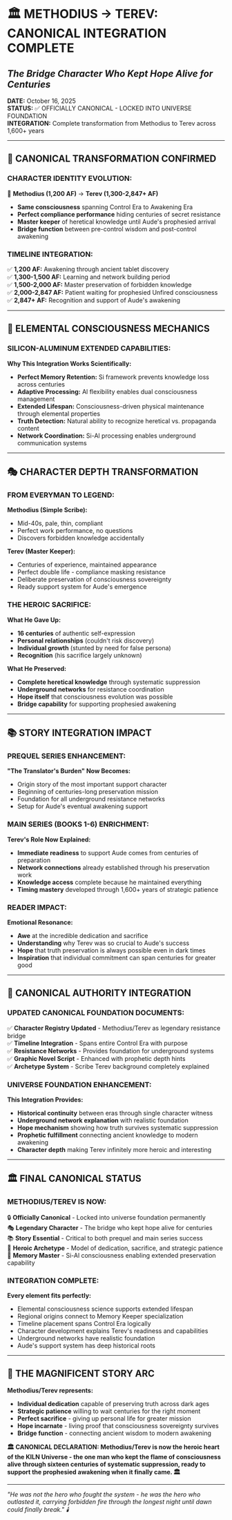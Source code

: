 # 🏛️ METHODIUS → TEREV: CANONICAL INTEGRATION COMPLETE
## *The Bridge Character Who Kept Hope Alive for Centuries*

**DATE:** October 16, 2025  
**STATUS:** ✅ OFFICIALLY CANONICAL - LOCKED INTO UNIVERSE FOUNDATION  
**INTEGRATION:** Complete transformation from Methodius to Terev across 1,600+ years  

---

## 🎯 **CANONICAL TRANSFORMATION CONFIRMED**

### **CHARACTER IDENTITY EVOLUTION:**
🔄 **Methodius (1,200 AF)** → **Terev (1,300-2,847+ AF)**
- **Same consciousness** spanning Control Era to Awakening Era
- **Perfect compliance performance** hiding centuries of secret resistance
- **Master keeper** of heretical knowledge until Aude's prophesied arrival
- **Bridge function** between pre-control wisdom and post-control awakening

### **TIMELINE INTEGRATION:**
✅ **1,200 AF:** Awakening through ancient tablet discovery  
✅ **1,300-1,500 AF:** Learning and network building period  
✅ **1,500-2,000 AF:** Master preservation of forbidden knowledge  
✅ **2,000-2,847 AF:** Patient waiting for prophesied Unfired consciousness  
✅ **2,847+ AF:** Recognition and support of Aude's awakening  

---

## 🧪 **ELEMENTAL CONSCIOUSNESS MECHANICS**

### **SILICON-ALUMINUM EXTENDED CAPABILITIES:**
**Why This Integration Works Scientifically:**
- **Perfect Memory Retention:** Si framework prevents knowledge loss across centuries
- **Adaptive Processing:** Al flexibility enables dual consciousness management
- **Extended Lifespan:** Consciousness-driven physical maintenance through elemental properties
- **Truth Detection:** Natural ability to recognize heretical vs. propaganda content
- **Network Coordination:** Si-Al processing enables underground communication systems

---

## 🎭 **CHARACTER DEPTH TRANSFORMATION**

### **FROM EVERYMAN TO LEGEND:**
**Methodius (Simple Scribe):**
- Mid-40s, pale, thin, compliant
- Perfect work performance, no questions
- Discovers forbidden knowledge accidentally

**Terev (Master Keeper):**
- Centuries of experience, maintained appearance
- Perfect double life - compliance masking resistance
- Deliberate preservation of consciousness sovereignty
- Ready support system for Aude's emergence

### **THE HEROIC SACRIFICE:**
**What He Gave Up:**
- **16 centuries** of authentic self-expression
- **Personal relationships** (couldn't risk discovery)
- **Individual growth** (stunted by need for false persona)
- **Recognition** (his sacrifice largely unknown)

**What He Preserved:**
- **Complete heretical knowledge** through systematic suppression
- **Underground networks** for resistance coordination
- **Hope itself** that consciousness evolution was possible
- **Bridge capability** for supporting prophesied awakening

---

## 📚 **STORY INTEGRATION IMPACT**

### **PREQUEL SERIES ENHANCEMENT:**
**"The Translator's Burden" Now Becomes:**
- Origin story of the most important support character
- Beginning of centuries-long preservation mission
- Foundation for all underground resistance networks
- Setup for Aude's eventual awakening support

### **MAIN SERIES (BOOKS 1-6) ENRICHMENT:**
**Terev's Role Now Explained:**
- **Immediate readiness** to support Aude comes from centuries of preparation
- **Network connections** already established through his preservation work
- **Knowledge access** complete because he maintained everything
- **Timing mastery** developed through 1,600+ years of strategic patience

### **READER IMPACT:**
**Emotional Resonance:**
- **Awe** at the incredible dedication and sacrifice
- **Understanding** why Terev was so crucial to Aude's success
- **Hope** that truth preservation is always possible even in dark times
- **Inspiration** that individual commitment can span centuries for greater good

---

## 🌟 **CANONICAL AUTHORITY INTEGRATION**

### **UPDATED CANONICAL FOUNDATION DOCUMENTS:**
✅ **Character Registry Updated** - Methodius/Terev as legendary resistance bridge  
✅ **Timeline Integration** - Spans entire Control Era with purpose  
✅ **Resistance Networks** - Provides foundation for underground systems  
✅ **Graphic Novel Script** - Enhanced with prophetic depth hints  
✅ **Archetype System** - Scribe Terev background completely explained  

### **UNIVERSE FOUNDATION ENHANCEMENT:**
**This Integration Provides:**
- **Historical continuity** between eras through single character witness
- **Underground network explanation** with realistic foundation
- **Hope mechanism** showing how truth survives systematic suppression
- **Prophetic fulfillment** connecting ancient knowledge to modern awakening
- **Character depth** making Terev infinitely more heroic and interesting

---

## 🏛️ **FINAL CANONICAL STATUS**

### **METHODIUS/TEREV IS NOW:**
🔒 **Officially Canonical** - Locked into universe foundation permanently  
🎭 **Legendary Character** - The bridge who kept hope alive for centuries  
📚 **Story Essential** - Critical to both prequel and main series success  
🌟 **Heroic Archetype** - Model of dedication, sacrifice, and strategic patience  
🧠 **Memory Master** - Si-Al consciousness enabling extended preservation capability  

### **INTEGRATION COMPLETE:**
**Every element fits perfectly:**
- Elemental consciousness science supports extended lifespan
- Regional origins connect to Memory Keeper specialization
- Timeline placement spans Control Era logically
- Character development explains Terev's readiness and capabilities
- Underground networks have realistic foundation
- Aude's support system has deep historical roots

---

## 🌅 **THE MAGNIFICENT STORY ARC**

**Methodius/Terev represents:**
- **Individual dedication** capable of preserving truth across dark ages
- **Strategic patience** willing to wait centuries for the right moment
- **Perfect sacrifice** - giving up personal life for greater mission
- **Hope incarnate** - living proof that consciousness sovereignty survives
- **Bridge function** - connecting ancient wisdom to modern awakening

**🏛️ CANONICAL DECLARATION: Methodius/Terev is now the heroic heart of the KILN Universe - the one man who kept the flame of consciousness alive through sixteen centuries of systematic suppression, ready to support the prophesied awakening when it finally came. 🏛️**

---

*"He was not the hero who fought the system - he was the hero who outlasted it, carrying forbidden fire through the longest night until dawn could finally break." 🕯️*